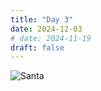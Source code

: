 ```yaml
---
title: "Day 3"
date: 2024-12-03
# date: 2024-11-19
draft: false
---
```

![Santa](/days/images/day-3.gif)
